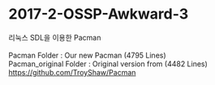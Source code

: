 # 2017-2-OSSP-Awkward-3

리눅스 SDL을 이용한 Pacman
<br><br>
Pacman Folder : Our new Pacman (4795 Lines) <br>
Pacman_original Folder : Original version from (4482 Lines) <br> 
                  https://github.com/TroyShaw/Pacman
                  
